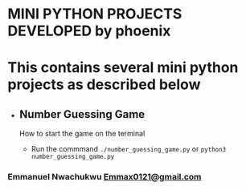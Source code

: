# MINI PYTHON PROJECTS DEVELOPED by phoenix


# This contains several mini python projects as described below


- ## **Number Guessing Game**

  How to start the game on the terminal
  
  - Run the commmand ```./number_guessing_game.py``` or ```python3 number_guessing_game.py```


### Emmanuel Nwachukwu <Emmax0121@gmail.com>
